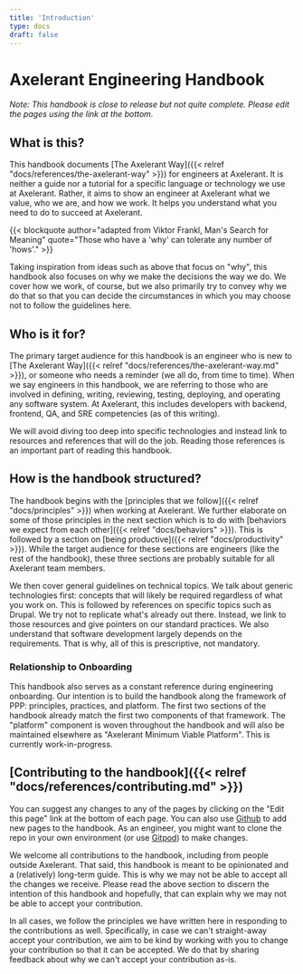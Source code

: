 ```yaml
---
title: 'Introduction'
type: docs
draft: false
---
```


# Axelerant Engineering Handbook

_Note: This handbook is close to release but not quite complete. Please edit the pages using the link at the bottom._

## What is this?

<!-- markdownlint-disable-next-line MD044 -->
This handbook documents [The Axelerant Way]({{< relref "docs/references/the-axelerant-way" >}}) for engineers at Axelerant. It is neither a guide nor a tutorial for a specific language or technology we use at Axelerant. Rather, it aims to show an engineer at Axelerant what we value, who we are, and how we work. It helps you understand what you need to do to succeed at Axelerant.

{{< blockquote author="adapted from Viktor Frankl, Man's Search for Meaning" quote="Those who have a 'why' can tolerate any number of 'hows'." >}}

Taking inspiration from ideas such as above that focus on "why", this handbook also focuses on why we make the decisions the way we do. We cover how we work, of course, but we also primarily try to convey why we do that so that you can decide the circumstances in which you may choose not to follow the guidelines here.

## Who is it for?

<!-- markdownlint-disable-next-line MD044 -->
The primary target audience for this handbook is an engineer who is new to [The Axelerant Way]({{< relref "docs/references/the-axelerant-way.md" >}}), or someone who needs a reminder (we all do, from time to time). When we say engineers in this handbook, we are referring to those who are involved in defining, writing, reviewing, testing, deploying, and operating any software system. At Axelerant, this includes developers with backend, frontend, QA, and SRE competencies (as of this writing).

We will avoid diving too deep into specific technologies and instead link to resources and references that will do the job. Reading those references is an important part of reading this handbook.

## How is the handbook structured?

The handbook begins with the [principles that we follow]({{< relref "docs/principles" >}}) when working at Axelerant. We further elaborate on some of those principles in the next section which is to do with [behaviors we expect from each other]({{< relref "docs/behaviors" >}}). This is followed by a section on [being productive]({{< relref "docs/productivity" >}}). While the target audience for these sections are engineers (like the rest of the handbook), these three sections are probably suitable for all Axelerant team members.

We then cover general guidelines on technical topics. We talk about generic technologies first: concepts that will likely be required regardless of what you work on. This is followed by references on specific topics such as Drupal. We try not to replicate what's already out there. Instead, we link to those resources and give pointers on our standard practices. We also understand that software development largely depends on the requirements. That is why, all of this is prescriptive, not mandatory.

### Relationship to Onboarding

This handbook also serves as a constant reference during engineering onboarding. Our intention is to build the handbook along the framework of PPP: principles, practices, and platform. The first two sections of the handbook already match the first two components of that framework. The "platform" component is woven throughout the handbook and will also be maintained elsewhere as "Axelerant Minimum Viable Platform". This is currently work-in-progress.

## [Contributing to the handbook]({{< relref "docs/references/contributing.md" >}})

You can suggest any changes to any of the pages by clicking on the "Edit this page" link at the bottom of each page. You can also use [Github](https://github.com/axelerant/engg-handbook) to add new pages to the handbook. As an engineer, you might want to clone the repo in your own environment (or use [Gitpod](https://gitpod.io/#https://github.com/axelerant/engg-handbook)) to make changes.

We welcome all contributions to the handbook, including from people outside Axelerant. That said, this handbook is meant to be opinionated and a (relatively) long-term guide. This is why we may not be able to accept all the changes we receive. Please read the above section to discern the intention of this handbook and hopefully, that can explain why we may not be able to accept your contribution.

In all cases, we follow the principles we have written here in responding to the contributions as well. Specifically, in case we can't straight-away accept your contribution, we aim to be kind by working with you to change your contribution so that it can be accepted. We do that by sharing feedback about why we can't accept your contribution as-is.
